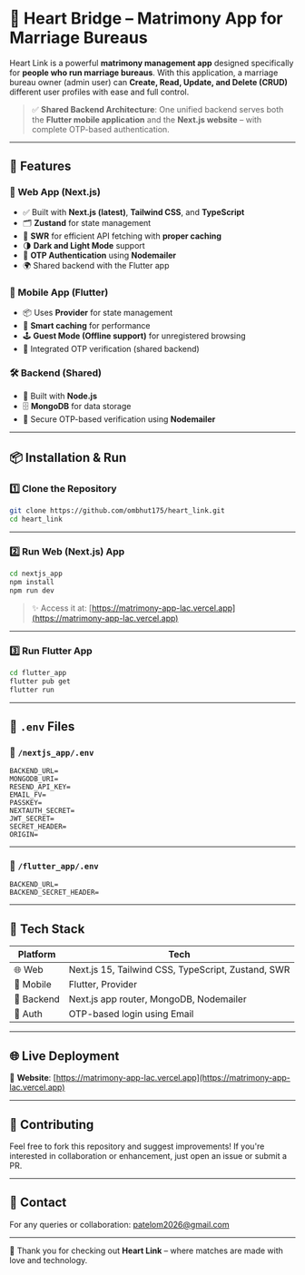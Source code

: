 
# 💖 Heart Bridge – Matrimony App for Marriage Bureaus

Heart Link is a powerful **matrimony management app** designed specifically for **people who run marriage bureaus**. With this application, a marriage bureau owner (admin user) can **Create, Read, Update, and Delete (CRUD)** different user profiles with ease and full control.

> ✅ **Shared Backend Architecture**: One unified backend serves both the **Flutter mobile application** and the **Next.js website** – with complete OTP-based authentication.

---

## 🌟 Features

### 🚀 Web App (Next.js)
- ✅ Built with **Next.js (latest)**, **Tailwind CSS**, and **TypeScript**
- 🗂️ **Zustand** for state management
- 🔄 **SWR** for efficient API fetching with **proper caching**
- 🌗 **Dark and Light Mode** support
- 🔐 **OTP Authentication** using **Nodemailer**
- 🌍 Shared backend with the Flutter app

### 📱 Mobile App (Flutter)
- 📦 Uses **Provider** for state management
- 💾 **Smart caching** for performance
- 🕹️ **Guest Mode (Offline support)** for unregistered browsing
- 🔐 Integrated OTP verification (shared backend)

### 🛠️ Backend (Shared)
- 🧩 Built with **Node.js**
- 🗄️ **MongoDB** for data storage
- 📧 Secure OTP-based verification using **Nodemailer**

---

## 📦 Installation & Run

### 1️⃣ Clone the Repository

```bash
git clone https://github.com/ombhut175/heart_link.git
cd heart_link
```

---

### 2️⃣ Run Web (Next.js) App

```bash
cd nextjs_app
npm install
npm run dev
```

> ✨ Access it at: [https://matrimony-app-lac.vercel.app](https://matrimony-app-lac.vercel.app)

---

### 3️⃣ Run Flutter App

```bash
cd flutter_app
flutter pub get
flutter run
```

---

## 🧪 `.env` Files

### 📂 `/nextjs_app/.env`

```env
BACKEND_URL=
MONGODB_URI=
RESEND_API_KEY=
EMAIL_FV=
PASSKEY=
NEXTAUTH_SECRET=
JWT_SECRET=
SECRET_HEADER=
ORIGIN=
```

---

### 📂 `/flutter_app/.env`

```env
BACKEND_URL=
BACKEND_SECRET_HEADER=
```

---

## 🧩 Tech Stack

| Platform | Tech |
|----------|------|
| 🌐 Web | Next.js 15, Tailwind CSS, TypeScript, Zustand, SWR |
| 📱 Mobile | Flutter, Provider |
| 🧠 Backend | Next.js app router, MongoDB, Nodemailer |
| 🔐 Auth | OTP-based login using Email |

---

## 🌐 Live Deployment

🔗 **Website**: [https://matrimony-app-lac.vercel.app](https://matrimony-app-lac.vercel.app)

---

## 🤝 Contributing

Feel free to fork this repository and suggest improvements! If you're interested in collaboration or enhancement, just open an issue or submit a PR.

---

## 📧 Contact

For any queries or collaboration: [patelom2026@gmail.com](mailto:patelom2026@gmail.com)

---

🧡 Thank you for checking out **Heart Link** – where matches are made with love and technology.

